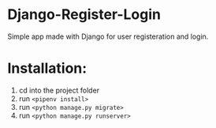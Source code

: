 # Django-Register-Login
Simple app made with Django for user registeration and login.

# Installation:
1. cd into the project folder
1. run `<pipenv install>`
1. run `<python manage.py migrate>`
1. run `<python manage.py runserver>`

